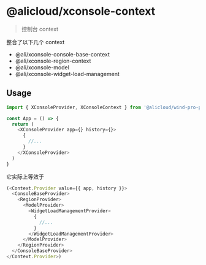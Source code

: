 # @alicloud/xconsole-context

> 控制台 context

整合了以下几个 context

* @ali/xconsole-console-base-context
* @ali/xconsole-region-context
* @ali/xconsole-model
* @ali/xconsole-widget-load-management

## Usage

```js
import { XConsoleProvider, XConsoleContext } from '@alicloud/wind-pro-provider';

const App = () => {
  return (
    <XConsoleProvider app={} history={}>
      {
        //...
      }
    </XConsoleProvider>
  )
}
```

它实际上等效于

```js
(<Context.Provider value={{ app, history }}>
  <ConsoleBaseProvider>
    <RegionProvider>
      <ModelProvider>
        <WidgetLoadManagementProvider>
          {
            //...
          }
        </WidgetLoadManagementProvider>
      </ModelProvider>
    </RegionProvider>
  </ConsoleBaseProvider>
</Context.Provider>)
```

